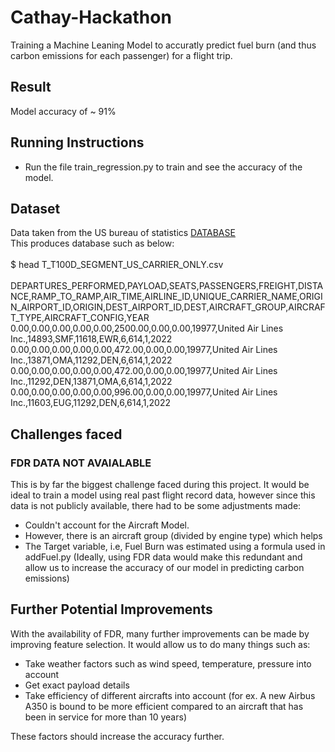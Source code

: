# Cathay-Hackathon
Training a Machine Leaning Model to accuratly predict fuel burn (and thus carbon emissions for each passenger) for a flight trip. <br> 

## Result 
Model accuracy of ~ 91%

## Running Instructions
- Run the file train_regression.py to train and see the accuracy of the model. 

## Dataset 
Data taken from the US bureau of statistics
 <a href='https://www.transtats.bts.gov/Fields.asp?gnoyr_VQ=FIM'> DATABASE </a> <br>
 This produces database such as below: <br> <br> 
 $ head T_T100D_SEGMENT_US_CARRIER_ONLY.csv <br> <br>
DEPARTURES_PERFORMED,PAYLOAD,SEATS,PASSENGERS,FREIGHT,DISTANCE,RAMP_TO_RAMP,AIR_TIME,AIRLINE_ID,UNIQUE_CARRIER_NAME,ORIGIN_AIRPORT_ID,ORIGIN,DEST_AIRPORT_ID,DEST,AIRCRAFT_GROUP,AIRCRAFT_TYPE,AIRCRAFT_CONFIG,YEAR <br>
0.00,0.00,0.00,0.00,0.00,2500.00,0.00,0.00,19977,United Air Lines Inc.,14893,SMF,11618,EWR,6,614,1,2022 <br>
0.00,0.00,0.00,0.00,0.00,472.00,0.00,0.00,19977,United Air Lines Inc.,13871,OMA,11292,DEN,6,614,1,2022 <br>
0.00,0.00,0.00,0.00,0.00,472.00,0.00,0.00,19977,United Air Lines Inc.,11292,DEN,13871,OMA,6,614,1,2022 <br>
0.00,0.00,0.00,0.00,0.00,996.00,0.00,0.00,19977,United Air Lines Inc.,11603,EUG,11292,DEN,6,614,1,2022 <br>

## Challenges faced 
### FDR DATA NOT AVAIALABLE 
This is by far the biggest challenge faced during this project. It would be ideal to train a model using real 
past flight record data, however since this data is not publicly available, there had to be some adjustments made:
 
- Couldn't account for the Aircraft Model.
- However, there is an aircraft group (divided by engine type) which helps 
- The Target variable, i.e, Fuel Burn was estimated using a formula used in addFuel.py (Ideally, using FDR data would make this redundant and allow us to increase the accuracy of our model in predicting carbon emissions)

## Further Potential Improvements 
With the availability of FDR, many further improvements can be made by improving feature selection. It would allow 
us to do many things such as: 
- Take weather factors such as wind speed, temperature, pressure into account 
- Get exact payload details 
- Take efficiency of different aircrafts into account (for ex. A new Airbus A350 is bound to be more efficient compared to an aircraft that has been in service for more than 10 years)

These factors should increase the accuracy further. 
